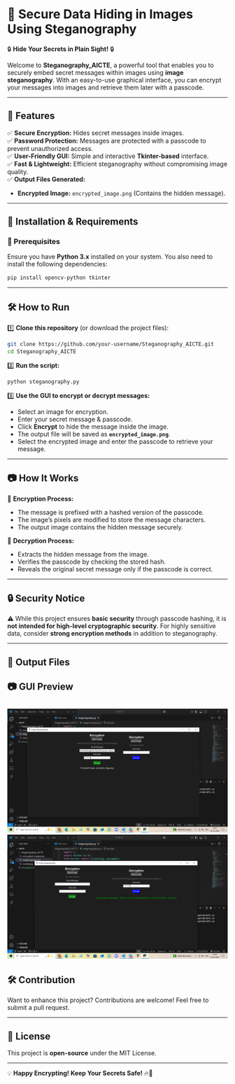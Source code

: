 # 📌 Secure Data Hiding in Images Using Steganography  

🔒 **Hide Your Secrets in Plain Sight!** 🔒  

Welcome to **Steganography_AICTE**, a powerful tool that enables you to securely embed secret messages within images using **image steganography**. With an easy-to-use graphical interface, you can encrypt your messages into images and retrieve them later with a passcode.  

---

## 🚀 Features  
✅ **Secure Encryption:** Hides secret messages inside images.  
✅ **Password Protection:** Messages are protected with a passcode to prevent unauthorized access.  
✅ **User-Friendly GUI:** Simple and interactive **Tkinter-based** interface.  
✅ **Fast & Lightweight:** Efficient steganography without compromising image quality.  
✅ **Output Files Generated:**  
   - **Encrypted Image:** `encrypted_image.png` (Contains the hidden message).  

---

## 📂 Installation & Requirements  

### 🔧 Prerequisites  
Ensure you have **Python 3.x** installed on your system. You also need to install the following dependencies:  

```bash
pip install opencv-python tkinter
```

---

## 🛠️ How to Run  

1️⃣ **Clone this repository** (or download the project files):  
```bash
git clone https://github.com/your-username/Steganography_AICTE.git
cd Steganography_AICTE
```

2️⃣ **Run the script:**  
```bash
python steganography.py
```

3️⃣ **Use the GUI to encrypt or decrypt messages:**  
- Select an image for encryption.  
- Enter your secret message & passcode.  
- Click **Encrypt** to hide the message inside the image.  
- The output file will be saved as **`encrypted_image.png`**.  
- Select the encrypted image and enter the passcode to retrieve your message.  

---

## 📷 How It Works  

🔹 **Encryption Process:**  
- The message is prefixed with a hashed version of the passcode.  
- The image’s pixels are modified to store the message characters.  
- The output image contains the hidden message securely.  

🔹 **Decryption Process:**  
- Extracts the hidden message from the image.  
- Verifies the passcode by checking the stored hash.  
- Reveals the original secret message only if the passcode is correct.  

---

## 🔒 Security Notice  

⚠️ While this project ensures **basic security** through passcode hashing, it is **not intended for high-level cryptographic security**. For highly sensitive data, consider **strong encryption methods** in addition to steganography.  

---

## 📂 Output Files  

## 📷 GUI Preview  
![Steganography GUI](Output_files/Encryption.png) 
![Steganography GUI](Output_files/Decryption.png) 
---

## 🛠️ Contribution  

Want to enhance this project? Contributions are welcome! Feel free to submit a pull request.  

---

## 📜 License  

This project is **open-source** under the MIT License.  

---

💡 **Happy Encrypting! Keep Your Secrets Safe!** 🔥🔑
